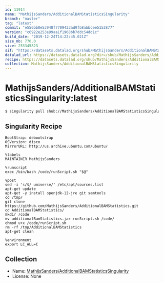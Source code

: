 ```yaml
---
id: 11914
name: "MathijsSanders/AdditionalBAMStatisticsSingularity"
branch: "master"
tag: "latest"
commit: "e556bb0e53948f7709433ad9fb8abbcee5152877"
version: "c6922e253e99aa1f1968bb7ddc54dd1c"
build_date: "2019-12-24T14:22:45.021Z"
size_mb: 770.0
size: 253345823
sif: "https://datasets.datalad.org/shub/MathijsSanders/AdditionalBAMStatisticsSingularity/latest/2019-12-24-e556bb0e-c6922e25/c6922e253e99aa1f1968bb7ddc54dd1c.sif"
datalad_url: https://datasets.datalad.org?dir=/shub/MathijsSanders/AdditionalBAMStatisticsSingularity/latest/2019-12-24-e556bb0e-c6922e25/
recipe: https://datasets.datalad.org/shub/MathijsSanders/AdditionalBAMStatisticsSingularity/latest/2019-12-24-e556bb0e-c6922e25/Singularity
collection: MathijsSanders/AdditionalBAMStatisticsSingularity
---
```


# MathijsSanders/AdditionalBAMStatisticsSingularity:latest

```bash
$ singularity pull shub://MathijsSanders/AdditionalBAMStatisticsSingularity:latest
```

## Singularity Recipe

```singularity
BootStrap: debootstrap
OSVersion: disco
MirrorURL: http://us.archive.ubuntu.com/ubuntu/

%labels
MAINTAINER MathijsSanders

%runscript
exec /bin/bash /code/runScript.sh "$@"

%post
sed -i 's/$/ universe/' /etc/apt/sources.list
apt-get update
apt-get -y install openjdk-12-jre git samtools
cd /tmp/
git clone https://github.com/MathijsSanders/AdditionalBAMStatistics.git
cd AdditionalBAMStatistics/
mkdir /code
mv additionalBamStatistics.jar runScript.sh /code/
chmod u+x /code/runScript.sh
rm -rf /tmp/AdditionalBAMStatistics
apt-get clean

%environment
export LC_ALL=C
```

## Collection

 - Name: [MathijsSanders/AdditionalBAMStatisticsSingularity](https://github.com/MathijsSanders/AdditionalBAMStatisticsSingularity)
 - License: None

